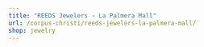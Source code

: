 ```yaml
---
title: "REEDS Jewelers - La Palmera Mall"
url: /corpus-christi/reeds-jewelers-la-palmera-mall/
shop: jewelry
---
```

